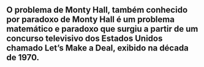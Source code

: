 ## O problema de Monty Hall, também conhecido por paradoxo de Monty Hall é um problema matemático e paradoxo que surgiu a partir de um concurso televisivo dos Estados Unidos chamado Let’s Make a Deal, exibido na década de 1970.
